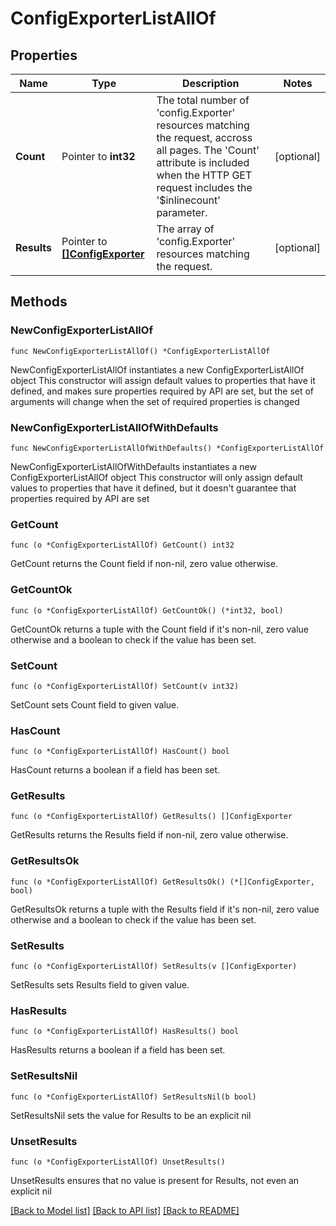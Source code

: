 # ConfigExporterListAllOf

## Properties

Name | Type | Description | Notes
------------ | ------------- | ------------- | -------------
**Count** | Pointer to **int32** | The total number of &#39;config.Exporter&#39; resources matching the request, accross all pages. The &#39;Count&#39; attribute is included when the HTTP GET request includes the &#39;$inlinecount&#39; parameter. | [optional] 
**Results** | Pointer to [**[]ConfigExporter**](ConfigExporter.md) | The array of &#39;config.Exporter&#39; resources matching the request. | [optional] 

## Methods

### NewConfigExporterListAllOf

`func NewConfigExporterListAllOf() *ConfigExporterListAllOf`

NewConfigExporterListAllOf instantiates a new ConfigExporterListAllOf object
This constructor will assign default values to properties that have it defined,
and makes sure properties required by API are set, but the set of arguments
will change when the set of required properties is changed

### NewConfigExporterListAllOfWithDefaults

`func NewConfigExporterListAllOfWithDefaults() *ConfigExporterListAllOf`

NewConfigExporterListAllOfWithDefaults instantiates a new ConfigExporterListAllOf object
This constructor will only assign default values to properties that have it defined,
but it doesn't guarantee that properties required by API are set

### GetCount

`func (o *ConfigExporterListAllOf) GetCount() int32`

GetCount returns the Count field if non-nil, zero value otherwise.

### GetCountOk

`func (o *ConfigExporterListAllOf) GetCountOk() (*int32, bool)`

GetCountOk returns a tuple with the Count field if it's non-nil, zero value otherwise
and a boolean to check if the value has been set.

### SetCount

`func (o *ConfigExporterListAllOf) SetCount(v int32)`

SetCount sets Count field to given value.

### HasCount

`func (o *ConfigExporterListAllOf) HasCount() bool`

HasCount returns a boolean if a field has been set.

### GetResults

`func (o *ConfigExporterListAllOf) GetResults() []ConfigExporter`

GetResults returns the Results field if non-nil, zero value otherwise.

### GetResultsOk

`func (o *ConfigExporterListAllOf) GetResultsOk() (*[]ConfigExporter, bool)`

GetResultsOk returns a tuple with the Results field if it's non-nil, zero value otherwise
and a boolean to check if the value has been set.

### SetResults

`func (o *ConfigExporterListAllOf) SetResults(v []ConfigExporter)`

SetResults sets Results field to given value.

### HasResults

`func (o *ConfigExporterListAllOf) HasResults() bool`

HasResults returns a boolean if a field has been set.

### SetResultsNil

`func (o *ConfigExporterListAllOf) SetResultsNil(b bool)`

 SetResultsNil sets the value for Results to be an explicit nil

### UnsetResults
`func (o *ConfigExporterListAllOf) UnsetResults()`

UnsetResults ensures that no value is present for Results, not even an explicit nil

[[Back to Model list]](../README.md#documentation-for-models) [[Back to API list]](../README.md#documentation-for-api-endpoints) [[Back to README]](../README.md)


